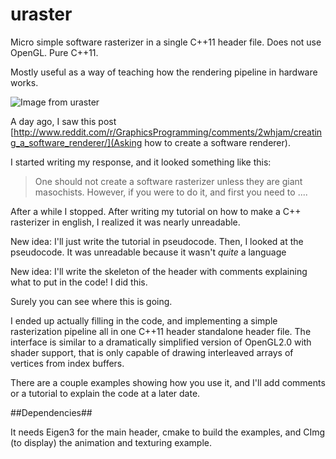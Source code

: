 # uraster

Micro simple software rasterizer in a single C++11 header file.  Does not use OpenGL.  Pure C++11.   

Mostly useful as a way of teaching how the rendering pipeline in hardware works.

![Image from uraster](https://raw.githubusercontent.com/Steve132/uraster/master/example/screenshot.jpg)

A day ago, I saw this post [http://www.reddit.com/r/GraphicsProgramming/comments/2whjam/creating_a_software_renderer/](Asking how to create a software renderer).

I started writing my response, and it looked something like this:

> One should not create a software rasterizer unless they are giant masochists.  However, if you were to do it, and first you need to ....
    
After a while I stopped.  After writing my tutorial on how to make a C++ rasterizer in english, I realized it was nearly unreadable.

New idea:  I'll just write the tutorial in pseudocode.  Then, I looked at the pseudocode.  It was unreadable because it wasn't *quite* a language

New idea: I'll write the skeleton of the header with comments explaining what to put in the code!  I did this.

Surely you can see where this is going.   

I ended up actually filling in the code, and implementing a simple rasterization pipeline all in one C++11 header standalone header file.  The interface is similar to a dramatically simplified version of OpenGL2.0 with shader support, that is only capable of drawing interleaved arrays of vertices from index buffers.

There are a couple examples showing how you use it, and I'll add comments or a tutorial to explain the code at a later date.

##Dependencies##

It needs Eigen3 for the main header, cmake to build the examples, and CImg (to display) the animation and texturing example.
